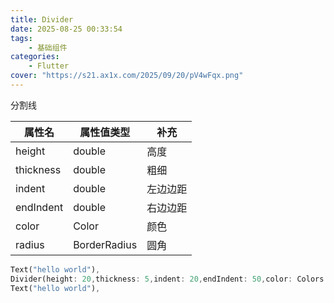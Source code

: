 ```yaml
---
title: Divider
date: 2025-08-25 00:33:54
tags:
	- 基础组件
categories:
	- Flutter
cover: "https://s21.ax1x.com/2025/09/20/pV4wFqx.png"
---
```


分割线

<!-- more -->

| 属性名    | 属性值类型   | 补充     |
| --------- | ------------ | -------- |
| height    | double       | 高度     |
| thickness | double       | 粗细     |
| indent    | double       | 左边边距 |
| endIndent | double       | 右边边距 |
| color     | Color        | 颜色     |
| radius    | BorderRadius | 圆角     |

```dart
Text("hello world"),
Divider(height: 20,thickness: 5,indent: 20,endIndent: 50,color: Colors.red,radius: BorderRadius.circular(10),),
Text("hello world"),
```

